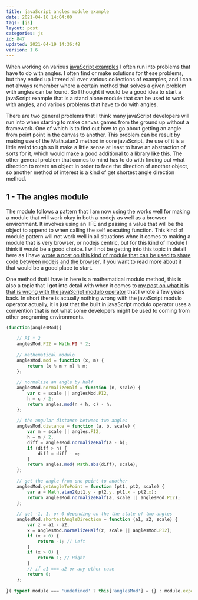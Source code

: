 ```yaml
---
title: javaScript angles module example
date: 2021-04-16 14:04:00
tags: [js]
layout: post
categories: js
id: 847
updated: 2021-04-19 14:36:48
version: 1.6
---
```


When working on various [javaScript examples](/2021/04/02/js-javascript-example/) I often run into problems that have to do with angles. I often find or make solutions for these problems, but they ended up littered all over various collections of examples, and I can not always remember where a certain method that solves a given problem with angles can be found. So I thought it would be a good idea to start a javaScript example that is a stand alone module that can be used to work with angles, and various problems that have to do with angles.

There are two general problems that I think many javaScript developers will run into when starting to make canvas games from the ground up without a framework. One of which is to find out how to go about getting an angle from point point in the canvas to another. This problem can be result by making use of the Math.atan2 method in core javaScript, the use of it is a little weird tough so it make a little sense at least to have an abstraction of sorts for it, which would make a good additional to a library like this. The other general problem that comes to mind has to do with finding out what direction to rotate an object in order to face the direction of another object, so another method of interest is a kind of get shortest angle direction method.

<!-- more -->

## 1 - The angles module

The module follows a pattern that I am now using the works well for making a module that will work okay in both a nodejs as well as a browser environment. It involves using an IIFE and passing a value that will be the object to append to when calling the self executing function. This kind of module pattern will not work well in all situations whne it comes to making a module that is very browser, or nodejs centric, but for this kind of module I think it would be a good choice. I will not be getting into this topic in detail here as I have [wrote a post on this kind of module that can be used to share code between nodejs and the browser](/2021/04/14/js-javascript-example-nodejs-browser-share-code-module/), if you want to read more about it that would be a good place to start.

One method that I have in here is a mathematical modulo method, this is also a topic that I got into detail with when it comes to [my post on what it is that is wrong with the javaScript modulo operator](/2017/09/02/js-whats-wrong-with-modulo/) that I wrote a few years back. In short there is actually nothing wrong with the javaScript modulo operator actually, it is just that the built in javaScript modulo operator uses a convention that is not what some developers might be used to coming from other programing environments.

```js
(function(anglesMod){
 
    // PI * 2
    anglesMod.PI2 = Math.PI * 2;
 
    // mathematical modulo
    anglesMod.mod = function (x, m) {
        return (x % m + m) % m;
    };
 
    // normalize an angle by half
    anglesMod.normalizeHalf = function (n, scale) {
        var c = scale || anglesMod.PI2,
        h = c / 2;
        return angles.mod(n + h, c) - h;
    };
 
    // the angular distance between two angles
    anglesMod.distance = function (a, b, scale) {
        var m = scale || angles.PI2,
        h = m / 2,
        diff = anglesMod.normalizeHalf(a - b);
        if (diff > h) {
            diff = diff - m;
        }
        return angles.mod( Math.abs(diff), scale);
    };
 
    // get the angle from one point to another
    anglesMod.getAngleToPoint = function (pt1, pt2, scale) {
        var a = Math.atan2(pt1.y - pt2.y, pt1.x - pt2.x);
        return anglesMod.normalizeHalf(a, scale || anglesMod.PI2);
    };
 
    // get -1, 1, or 0 depending on the the state of two angles
    anglesMod.shortestAngleDirection = function (a1, a2, scale) {
        var z = a1 - a2,
        x = anglesMod.normalizeHalf(z, scale || anglesMod.PI2);
        if (x < 0) {
            return -1; // Left
        }
        if (x > 0) {
            return 1; // Right
        }
        // if a1 === a2 or any other case
        return 0;
    };
 
}( typeof module === 'undefined' ? this['anglesMod'] = {} : module.exports  ));
```
